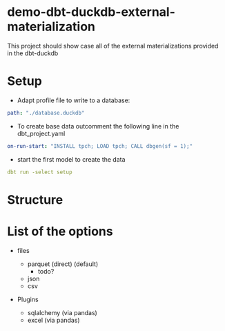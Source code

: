 # demo-dbt-duckdb-external-materialization
This project should show case all of the external materializations provided in the dbt-duckdb 

# Setup 
- Adapt profile file to write to a database:
```yaml
path: "./database.duckdb"
```

- To create base data outcomment the following line in the dbt_project.yaml
```yaml
on-run-start: "INSTALL tpch; LOAD tpch; CALL dbgen(sf = 1);"
```

- start the first model to create the data 
```yaml
dbt run -select setup
```
# Structure 


# List of the options

- files
    - parquet (direct) (default)
        - todo?
    - json
    - csv

- Plugins 
    - sqlalchemy (via pandas)
    - excel (via pandas)
